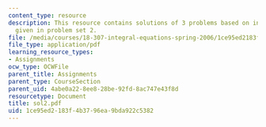 ```yaml
---
content_type: resource
description: This resource contains solutions of 3 problems based on integral equations
  given in problem set 2.
file: /media/courses/18-307-integral-equations-spring-2006/1ce95ed2183f4b3796ea9bda922c5382_sol2.pdf
file_type: application/pdf
learning_resource_types:
- Assignments
ocw_type: OCWFile
parent_title: Assignments
parent_type: CourseSection
parent_uid: 4abe0a22-8ee8-28be-92fd-8ac747e43f8d
resourcetype: Document
title: sol2.pdf
uid: 1ce95ed2-183f-4b37-96ea-9bda922c5382
---
```

